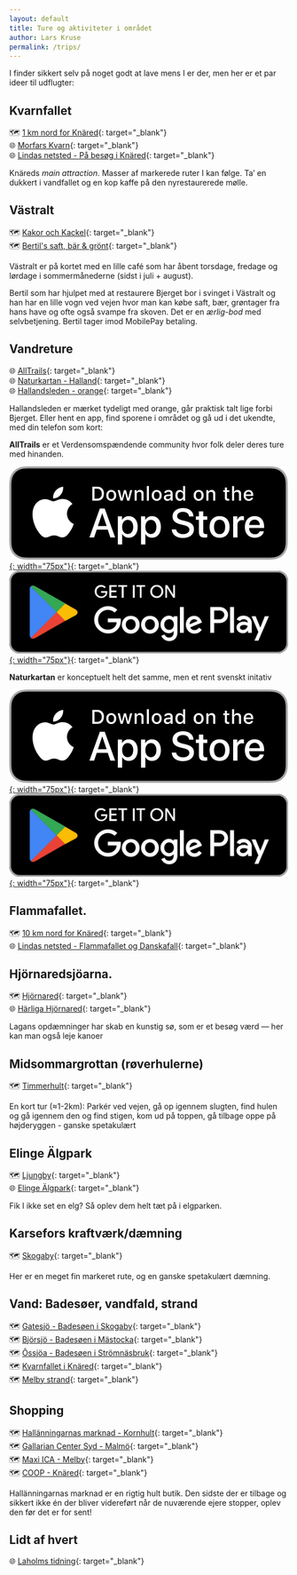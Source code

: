 ```yaml
---
layout: default
title: Ture og aktiviteter i området
author: Lars Kruse
permalink: /trips/
---
```


I finder sikkert selv på noget godt at lave mens I er der, men her er et par ideer til udflugter:

## Kvarnfallet 
🗺️ [1 km nord for Knäred](https://maps.app.goo.gl/EmkY8Zc9bBSGrn8h9){: target="_blank"}<br/>
🌐 [Morfars Kvarn](https://morfarskvarn.blogg.se/){: target="_blank"}<br/>
🌐 [Lindas netsted - På besøg i Knäred](https://lindasnetsted.wordpress.com/2022/07/15/halland-pa-besog-i-knared/){: target="_blank"}

Knäreds _main attraction_. Masser af markerede ruter I kan følge. Ta’ en dukkert i vandfallet og en kop kaffe på den nyrestaurerede mølle.

## Västralt
🗺️ [Kakor och Kackel](https://maps.app.goo.gl/5J6KUB1boKrbVFka9){: target="_blank"}<br/>
🗺️ [Bertil's saft, bär & grönt](https://maps.app.goo.gl/11ccFzzfE9mR22Pr6){: target="_blank"}<br/>

Västralt er på kortet med en lille café som har åbent torsdage, fredage og lørdage i sommermånederne (sidst i juli + august).

Bertil som har hjulpet med at restaurere Bjerget bor i svinget i Västralt og han har en lille vogn ved vejen hvor man kan købe saft, bær, grøntager fra hans have og ofte også svampe fra skoven. Det er en _ærlig-bod_ med selvbetjening. Bertil tager imod MobilePay betaling.

## Vandreture
🌐 [AllTrails](https://www.alltrails.com/da-dk/sweden/halland/knared){: target="_blank"}<br/>
🌐 [Naturkartan - Halland](https://www.naturkartan.se/en/counties/hallands-lan){: target="_blank"}<br/>
🌐 [Hallandsleden - orange](https://hallandsleden.se/){: target="_blank"}

Hallandsleden er mærket tydeligt med orange, går praktisk talt lige forbi Bjerget. Eller hent en app, find sporene i området og gå ud i det ukendte, med din telefon som kort:

**AllTrails** er et Verdensomspændende community hvor folk deler deres ture med hinanden. 

[![App Store](/assets/images/apple-app-store-en-US.svg){: width="75px"}](https://alltrails.io/ujRkr9MGmgb){: target="_blank"}<br/>
[![Google Play](/assets/images/google-play-badge-en-US.svg){: width="75px"}](https://alltrails.io/pW7o6i6Lmgb){: target="_blank"}

**Naturkartan** er konceptuelt helt det samme, men et rent svenskt initativ

[![App Store](/assets/images/apple-app-store-en-US.svg){: width="75px"}](https://itunes.apple.com/se/app/naturkartan/id1223011883?mt=8){: target="_blank"}<br/>
[![Google Play](/assets/images/google-play-badge-en-US.svg){: width="75px"}](https://play.google.com/store/apps/details?id=se.naturkartan.android&hl=en){: target="_blank"}


## Flammafallet.
🗺️ [10 km nord for Knäred](https://maps.app.goo.gl/Mg2w2CpEJUSvx17i9){: target="_blank"}<br/>
🌐 [Lindas netsted - Flammafallet og Danskafall](https://lindasnetsted.wordpress.com/2014/11/26/halland-flammafallet-og-danskafall/){: target="_blank"}


## Hjörnaredsjöarna.
🗺️ [Hjörnared](https://maps.app.goo.gl/svoqxrhJXLseuK1C9){: target="_blank"}<br/>
🌐 [Härliga Hjörnared](https://harligahjornered.se/){: target="_blank"}

Lagans opdæmninger har skab en kunstig sø, som er et besøg værd — her kan man også leje kanoer

## Midsommargrottan (røverhulerne)
🗺️ [Timmerhult](https://maps.app.goo.gl/svoqxrhJXLseuK1C9){: target="_blank"}

En kort tur (≈1-2km): Parkér ved vejen, gå op igennem slugten, find hulen og gå igennem den og find stigen, kom ud på toppen, gå tilbage oppe på højderyggen - ganske spetakulært

## Elinge Älgpark
🗺️ [Ljungby](https://maps.app.goo.gl/W7AZYRsihyHqSgmt8){: target="_blank"}<br/>
🌐 [Elinge Älgpark](https://www.elingealgpark.com/){: target="_blank"}

Fik I ikke set en elg? Så oplev dem helt tæt på i elgparken.

## Karsefors kraftværk/dæmning
🗺️ [Skogaby](https://maps.app.goo.gl/WQT8sP2uu19eCa636){: target="_blank"}

Her er en meget fin markeret rute, og en ganske spetakulært dæmning.

## Vand: Badesøer, vandfald, strand
🗺️ [Gatesjö - Badesøen i Skogaby](https://maps.app.goo.gl/LNzAoisQGenZReRW6){: target="_blank"}<br/>
🗺️ [Björsjö - Badesøen i Mästocka](https://maps.app.goo.gl/h13jQA8JkwRdYMrj6){: target="_blank"}<br/>
🗺️ [Ôssjöa - Badesøen i Strömnäsbruk](https://maps.app.goo.gl/h13jQA8JkwRdYMrj6){: target="_blank"}<br/>
🗺️ [Kvarnfallet i Knäred](https://maps.app.goo.gl/EmkY8Zc9bBSGrn8h9){: target="_blank"}<br/>
🗺️ [Melby strand](https://maps.app.goo.gl/ReL9aJPk1X7adwZT6){: target="_blank"}

## Shopping
🗺️ [Hallänningarnas marknad - Kornhult](https://maps.app.goo.gl/9V3mQTKQE1DZMjLo8){: target="_blank"}<br/>
🗺️ [Gallarian Center Syd - Malmö](https://maps.app.goo.gl/b74PNhDYEcshscnE7){: target="_blank"}<br/>
🗺️ [Maxi ICA - Melby](https://maps.app.goo.gl/WLKAUnTUU3o9WZmM8){: target="_blank"}<br/>
🗺️ [COOP - Knäred](https://maps.app.goo.gl/QbxxPL62vykQAgQw8){: target="_blank"}

Hallänningarnas marknad er en rigtig hult butik. Den sidste der er tilbage og sikkert ikke én der bliver videreført når de nuværende ejere stopper, oplev den før det er for sent!

## Lidt af hvert
🌐 [Laholms tidning](https://laholmstidning.se/){: target="_blank"}
